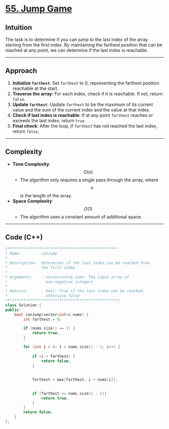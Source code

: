 # [55. Jump Game](https://leetcode.com/problems/jump-game/description/?envType=study-plan-v2&envId=top-interview-150)

## Intuition

The task is to determine if you can jump to the last index of the array starting from the first index. By maintaining the farthest position that can be reached at any point, we can determine if the last index is reachable.

---

## Approach

1. **Initialize `farthest`**: Set `farthest` to 0, representing the farthest position reachable at the start.
2. **Traverse the array**: For each index, check if it is reachable. If not, return `false`.
3. **Update `farthest`**: Update `farthest` to be the maximum of its current value and the sum of the current index and the value at that index.
4. **Check if last index is reachable**: If at any point `farthest` reaches or exceeds the last index, return `true`.
5. **Final check**: After the loop, if `farthest` has not reached the last index, return `false`.

---

## Complexity

- **Time Complexity**: $$O(n)$$
  - The algorithm only requires a single pass through the array, where $$n$$ is the length of the array.
- **Space Complexity**: $$O(1)$$
  - The algorithm uses a constant amount of additional space.

---

## Code (C++)

```cpp
/*************************************************
* Name:         canJump
* 
* Description:  Determines if the last index can be reached from 
*               the first index
* 
* Arguments:    - vector<int>& nums: The input array of 
*                 non-negative integers
* 
* Returns:      - bool: True if the last index can be reached, 
*                 otherwise false
**************************************************/
class Solution {
public:
    bool canJump(vector<int>& nums) {
        int farthest = 0;

        if (nums.size() == 1) {
            return true;
        }

        for (int i = 0; i < nums.size() - 1; i++) {
            
            if (i > farthest) {
                return false;
            }
            
            
            farthest = max(farthest, i + nums[i]);

            
            if (farthest >= nums.size() - 1){
                return true;
            } 
        }
        return false;
    }
};
```
